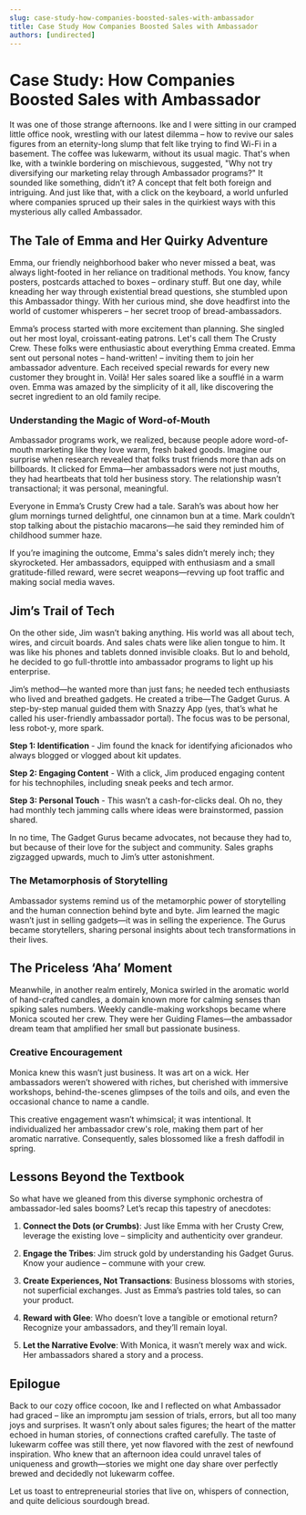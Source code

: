 ```yaml
---
slug: case-study-how-companies-boosted-sales-with-ambassador
title: Case Study How Companies Boosted Sales with Ambassador
authors: [undirected]
---
```



# Case Study: How Companies Boosted Sales with Ambassador

It was one of those strange afternoons. Ike and I were sitting in our cramped little office nook, wrestling with our latest dilemma – how to revive our sales figures from an eternity-long slump that felt like trying to find Wi-Fi in a basement. The coffee was lukewarm, without its usual magic. That's when Ike, with a twinkle bordering on mischievous, suggested, "Why not try diversifying our marketing relay through Ambassador programs?" It sounded like something, didn’t it? A concept that felt both foreign and intriguing. And just like that, with a click on the keyboard, a world unfurled where companies spruced up their sales in the quirkiest ways with this mysterious ally called Ambassador.

## The Tale of Emma and Her Quirky Adventure 

Emma, our friendly neighborhood baker who never missed a beat, was always light-footed in her reliance on traditional methods. You know, fancy posters, postcards attached to boxes – ordinary stuff. But one day, while kneading her way through existential bread questions, she stumbled upon this Ambassador thingy. With her curious mind, she dove headfirst into the world of customer whisperers – her secret troop of bread-ambassadors. 

Emma’s process started with more excitement than planning. She singled out her most loyal, croissant-eating patrons. Let's call them The Crusty Crew. These folks were enthusiastic about everything Emma created. Emma sent out personal notes – hand-written! – inviting them to join her ambassador adventure. Each received special rewards for every new customer they brought in. Voilà! Her sales soared like a soufflé in a warm oven. Emma was amazed by the simplicity of it all, like discovering the secret ingredient to an old family recipe. 

### Understanding the Magic of Word-of-Mouth

Ambassador programs work, we realized, because people adore word-of-mouth marketing like they love warm, fresh baked goods. Imagine our surprise when research revealed that folks trust friends more than ads on billboards. It clicked for Emma—her ambassadors were not just mouths, they had heartbeats that told her business story. The relationship wasn’t transactional; it was personal, meaningful. 

Everyone in Emma’s Crusty Crew had a tale. Sarah’s was about how her glum mornings turned delightful, one cinnamon bun at a time. Mark couldn’t stop talking about the pistachio macarons—he said they reminded him of childhood summer haze.

If you’re imagining the outcome, Emma's sales didn’t merely inch; they skyrocketed. Her ambassadors, equipped with enthusiasm and a small gratitude-filled reward, were secret weapons—revving up foot traffic and making social media waves.

## Jim’s Trail of Tech

On the other side, Jim wasn’t baking anything. His world was all about tech, wires, and circuit boards. And sales chats were like alien tongue to him. It was like his phones and tablets donned invisible cloaks. But lo and behold, he decided to go full-throttle into ambassador programs to light up his enterprise.

Jim’s method—he wanted more than just fans; he needed tech enthusiasts who lived and breathed gadgets. He created a tribe—The Gadget Gurus. A step-by-step manual guided them with Snazzy App (yes, that’s what he called his user-friendly ambassador portal). The focus was to be personal, less robot-y, more spark.

**Step 1: Identification** - Jim found the knack for identifying aficionados who always blogged or vlogged about kit updates.

**Step 2: Engaging Content** - With a click, Jim produced engaging content for his technophiles, including sneak peeks and tech armor.

**Step 3: Personal Touch** - This wasn’t a cash-for-clicks deal. Oh no, they had monthly tech jamming calls where ideas were brainstormed, passion shared.

In no time, The Gadget Gurus became advocates, not because they had to, but because of their love for the subject and community. Sales graphs zigzagged upwards, much to Jim’s utter astonishment.

### The Metamorphosis of Storytelling

Ambassador systems remind us of the metamorphic power of storytelling and the human connection behind byte and byte. Jim learned the magic wasn’t just in selling gadgets—it was in selling the experience. The Gurus became storytellers, sharing personal insights about tech transformations in their lives.

## The Priceless ‘Aha’ Moment

Meanwhile, in another realm entirely, Monica swirled in the aromatic world of hand-crafted candles, a domain known more for calming senses than spiking sales numbers. Weekly candle-making workshops became where Monica scouted her crew. They were her Guiding Flames—the ambassador dream team that amplified her small but passionate business.

### Creative Encouragement

Monica knew this wasn’t just business. It was art on a wick. Her ambassadors weren’t showered with riches, but cherished with immersive workshops, behind-the-scenes glimpses of the toils and oils, and even the occasional chance to name a candle. 

This creative engagement wasn’t whimsical; it was intentional. It individualized her ambassador crew's role, making them part of her aromatic narrative. Consequently, sales blossomed like a fresh daffodil in spring.

## Lessons Beyond the Textbook

So what have we gleaned from this diverse symphonic orchestra of ambassador-led sales booms? Let’s recap this tapestry of anecdotes:

1. **Connect the Dots (or Crumbs)**: Just like Emma with her Crusty Crew, leverage the existing love – simplicity and authenticity over grandeur.

2. **Engage the Tribes**: Jim struck gold by understanding his Gadget Gurus. Know your audience – commune with your crew.

3. **Create Experiences, Not Transactions**: Business blossoms with stories, not superficial exchanges. Just as Emma’s pastries told tales, so can your product.

4. **Reward with Glee**: Who doesn’t love a tangible or emotional return? Recognize your ambassadors, and they’ll remain loyal.

5. **Let the Narrative Evolve**: With Monica, it wasn’t merely wax and wick. Her ambassadors shared a story and a process.

## Epilogue 

Back to our cozy office cocoon, Ike and I reflected on what Ambassador had graced – like an impromptu jam session of trials, errors, but all too many joys and surprises. It wasn’t only about sales figures; the heart of the matter echoed in human stories, of connections crafted carefully. The taste of lukewarm coffee was still there, yet now flavored with the zest of newfound inspiration. Who knew that an afternoon idea could unravel tales of uniqueness and growth—stories we might one day share over perfectly brewed and decidedly not lukewarm coffee.

Let us toast to entrepreneurial stories that live on, whispers of connection, and quite delicious sourdough bread.